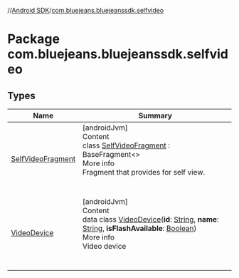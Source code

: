 //[Android SDK](../index.md)/[com.bluejeans.bluejeanssdk.selfvideo](index.md)



# Package com.bluejeans.bluejeanssdk.selfvideo  


## Types  
  
|  Name |  Summary | 
|---|---|
| <a name="com.bluejeans.bluejeanssdk.selfvideo/SelfVideoFragment///PointingToDeclaration/"></a>[SelfVideoFragment](-self-video-fragment/index.md)| <a name="com.bluejeans.bluejeanssdk.selfvideo/SelfVideoFragment///PointingToDeclaration/"></a>[androidJvm]  <br>Content  <br>class [SelfVideoFragment](-self-video-fragment/index.md) : BaseFragment<<ERROR CLASS>>   <br>More info  <br>Fragment that provides for self view.  <br><br><br>|
| <a name="com.bluejeans.bluejeanssdk.selfvideo/VideoDevice///PointingToDeclaration/"></a>[VideoDevice](-video-device/index.md)| <a name="com.bluejeans.bluejeanssdk.selfvideo/VideoDevice///PointingToDeclaration/"></a>[androidJvm]  <br>Content  <br>data class [VideoDevice](-video-device/index.md)(**id**: [String](https://kotlinlang.org/api/latest/jvm/stdlib/kotlin/-string/index.html), **name**: [String](https://kotlinlang.org/api/latest/jvm/stdlib/kotlin/-string/index.html), **isFlashAvailable**: [Boolean](https://kotlinlang.org/api/latest/jvm/stdlib/kotlin/-boolean/index.html))  <br>More info  <br>Video device  <br><br><br>|

